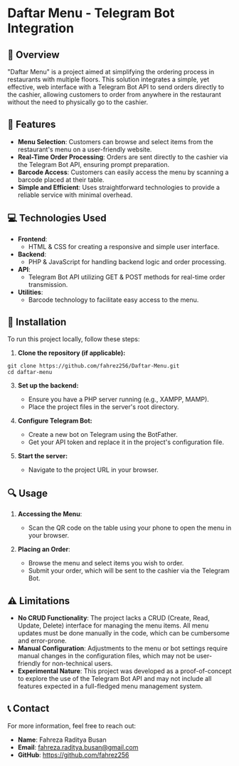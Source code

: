 # Daftar Menu - Telegram Bot Integration

## 📜 Overview
"Daftar Menu" is a project aimed at simplifying the ordering process in restaurants with multiple floors. This solution integrates a simple, yet effective, web interface with a Telegram Bot API to send orders directly to the cashier, allowing customers to order from anywhere in the restaurant without the need to physically go to the cashier.

## 🌟 Features
- **Menu Selection**: Customers can browse and select items from the restaurant's menu on a user-friendly website.
- **Real-Time Order Processing**: Orders are sent directly to the cashier via the Telegram Bot API, ensuring prompt preparation.
- **Barcode Access**: Customers can easily access the menu by scanning a barcode placed at their table.
- **Simple and Efficient**: Uses straightforward technologies to provide a reliable service with minimal overhead.

## 💻 Technologies Used
- **Frontend**: 
  - HTML & CSS for creating a responsive and simple user interface.
- **Backend**:
  - PHP & JavaScript for handling backend logic and order processing.
- **API**:
  - Telegram Bot API utilizing GET & POST methods for real-time order transmission.
- **Utilities**:
  - Barcode technology to facilitate easy access to the menu.

## 🚀 Installation
To run this project locally, follow these steps:

1. **Clone the repository (if applicable):**
```
git clone https://github.com/fahrez256/Daftar-Menu.git
cd daftar-menu
```

3. **Set up the backend:**
   - Ensure you have a PHP server running (e.g., XAMPP, MAMP).
   - Place the project files in the server's root directory.

4. **Configure Telegram Bot:**
   - Create a new bot on Telegram using the BotFather.
   - Get your API token and replace it in the project's configuration file.

5. **Start the server:**
   - Navigate to the project URL in your browser.

## 🔍 Usage
1. **Accessing the Menu**:
   - Scan the QR code on the table using your phone to open the menu in your browser.
   
2. **Placing an Order**:
   - Browse the menu and select items you wish to order.
   - Submit your order, which will be sent to the cashier via the Telegram Bot.

## ⚠️ Limitations
- **No CRUD Functionality**: The project lacks a CRUD (Create, Read, Update, Delete) interface for managing the menu items. All menu updates must be done manually in the code, which can be cumbersome and error-prone.
- **Manual Configuration**: Adjustments to the menu or bot settings require manual changes in the configuration files, which may not be user-friendly for non-technical users.
- **Experimental Nature**: This project was developed as a proof-of-concept to explore the use of the Telegram Bot API and may not include all features expected in a full-fledged menu management system.

## 📞 Contact
For more information, feel free to reach out:

- **Name**: Fahreza Raditya Busan
- **Email**: fahreza.raditya.busan@gmail.com
- **GitHub**: https://github.com/fahrez256

